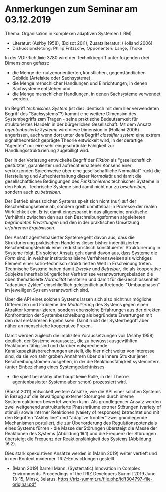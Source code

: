 # Anmerkungen zum Seminar am 03.12.2019

Thema: Organisation in komplexen adaptiven Systemen (IIRM)
* Literatur: (Ashby 1958), (Boisot 2011), Zusatzliteratur: (Holland 2006)
* Diskussionsleitung: Philip Fritzsche, Opponenten: Lange, Thoke

In der VDI-Richtlinie 3780 wird der Technikbegriff unter folgenden drei
Dimensionen gefasst:
* die Menge der nutzenorientierten, künstlichen, gegenständlichen Gebilde
  (Artefakte oder Sachsysteme),
* die Menge menschlicher Handlungen und Einrichtungen, in denen Sachsysteme
  entstehen und
* die Menge menschlicher Handlungen, in denen Sachsysteme verwendet werden.

Im Begriff _technisches System_ (ist dies identisch mit dem hier verwendeten
Begriff des "Sachsystems"?) kommt eine weitere Dimension des Systembegriffs
zum Tragen - seine praktische Bedeutsamkeit für strukturiertes Handeln in der
bürgerlichen Gesellschaft. Mit dem Ansatz _agentenbasierte Systeme_ wird diese
Dimension in (Holland 2006) angerissen, auch wenn dort unter dem Begriff
_classifier system_ eine extrem signaltheoretisch geprägte Theorie entwickelt
wird, in der derartige "Agenten" nur eine sehr eingeschränkte Fähigkeit zur
Handlungsstrukturierung zugebilligt wird.

Der in der Vorlesung entwickelte Begriff der _Fiktion_ als "gesellschaftlich
gestützter, garantierter und aufrecht erhaltener Konsens einer verkürzenden
Sprechweise über eine gesellschaftliche Normalität" rückt die Herstellung und
Aufrechterhaltung dieser _Normalität_ und damit die gesellschaftlichen
Bedingungen des _Funktionierens_ technischer Systeme in den Fokus.  Technische
Systeme sind damit nicht nur zu _beschreiben_, sondern auch zu _betreiben_.

Der Betrieb eines solchen Systems spielt sich nicht (nur) auf der
Beschreibungsebene ab, sondern greift unmittelbar in Prozesse der realen
Wirklichkeit ein. Er ist damit eingespannt in das allgemeine praktische
Verhältnis zwischen den aus den Beschreibungsformen abgeleiteten
_begründeten Erwartungen_ und den in der praktischen Umsetzung
_erfahrenen Ergebnissen_.

Der Ansatz agentenbasierter Systeme geht davon aus, dass die Strukturierung
praktischen Handelns dieser bisher indentifizierten Beschreibungstechnik einer 
reduktionistisch konstituierten Strukturierung in Systeme folgt.  Ein solcher
Ansatz geht damit davon aus, dass Systeme die _Form_ sind, in welcher
institutionalisierte Verfahrensweisen als wichtiges Element einer
sozio-technisch strukturierten Welt in Erscheinung treten.  Technische Systeme
haben damit _Zwecke_ und _Betreiber_, die als kooperative Subjekte innerhalb
bürgerlicher Verhältnisse verantwortungsbeladen die oben thematisierte
_Normalität_ herstellen und damit für die Geschlossenheit "adaptiver Zyklen"
einschließlich gelegentlich auftretender "Umbauphasen" im jeweiligen System
verantwortlich sind.

Über die API eines solchen Systems lassen sich also nicht nur mögliche
Differenzen und Probleme der _Modellierung_ des Systems gegen einen Attraktor
kommunizieren, sondern ebensolche Erfahrungen aus der direkten Konfrontation
der Systembeschreibung als begründete Erwartungen mit den real erefahrenen
Ergebnissen. Damit rückt der Systembegriff aber näher an menschliche
kooperative Praxen.

Damit werden zugleich die impliziten Voraussetzungen von (Ashby 1958)
deutlich, der Systeme voraussetzt, die zu bewusst ausgewählten Reaktionen
fähig sind und darüber entsprechende Kanalkapazitätsberechnungen anstellt, die
hier nicht weiter von Interesse sind, da sie von sehr groben Annahmen über die
innere Struktur jener Beschreibungsformen ausgehen, in der die
Reaktionsfähigkeit systemintern (unter Einbeziehung eines Systemgedächtnisses
- die spielt bei Ashby überhaupt keine Rolle, in der Theorie agentenbasierter
Systeme aber schon) prozessiert wird.  

(Boizot 2011) entwickelt weitere Ansätze, wie die API eines solchen Systems in
Bezug auf die Bewältigung externer Störungen durch interne Systemreaktionen
bewertet werden kann. Als grundlegender Ansatz werden zwei weitgehend
unstrukturierte Phasenräume extrner Störungen (variety of stimuli) sowie
interner Reaktionen (variety of responses) betrachtet und mit den Begriffen
"Ashby line" und "adaptive frontier" zwei grundlegende Mechanismen postuliert,
die zur Überforderung des Regulationspotenzials eines Systems führen - die
Masse der Störungen übersteigt die Masse der Reaktionen des Systems (Abbildung
16.1) und die Frequenz der Störungen übersteigt die Frequenz der
Reaktionsfähigkeit des Systems (Abbildung 16.2).

Dies stark spekulativen Ansätze werden in (Mann 2019) weiter vertieft und in
den Kontext moderner TRIZ-Entwicklungen gestellt. 

* (Mann 2019) Darrell Mann. (Systematic) Innovation in Complex
  Environments. Proceedings of the TRIZ Developers Summit 2019.June 13-15,
  Minsk, Belarus.
  https://triz-summit.ru/file.php/id/f304797-file-original.pdf